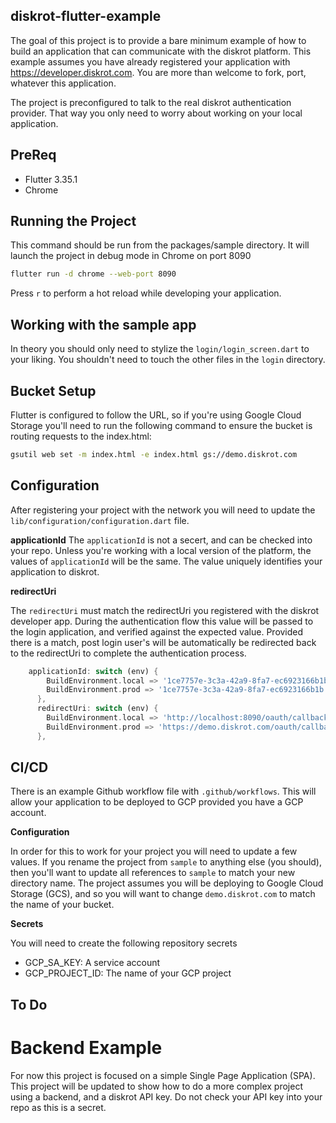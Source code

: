 ## diskrot-flutter-example

The goal of this project is to provide a bare minimum example of how to build an application that can communicate with the diskrot platform. This example assumes you have already registered your application with https://developer.diskrot.com. You are more than welcome
to fork, port, whatever this application.

The project is preconfigured to talk to the real diskrot authentication provider. That way you only need to worry about working on your local application.

## PreReq

- Flutter 3.35.1
- Chrome 

## Running the Project

This command should be run from the packages/sample directory. It will launch the project in debug mode in Chrome on port 8090

```bash
flutter run -d chrome --web-port 8090
```

Press `r` to perform a hot reload while developing your application.


## Working with the sample app

In theory you should only need to stylize the `login/login_screen.dart` to your liking. You shouldn't need to touch the other files in the `login` directory.

## Bucket Setup

Flutter is configured to follow the URL, so if you're using Google Cloud Storage you'll need to run the following command to ensure the bucket is routing requests to the index.html:

```bash
gsutil web set -m index.html -e index.html gs://demo.diskrot.com
```

## Configuration

After registering your project with the network you will need to update the `lib/configuration/configuration.dart` file. 

**applicationId**
The `applicationId` is not a secert, and can be checked into your repo. Unless you're working with a local version of the platform, the
values of `applicationId` will be the same. The value uniquely identifies your application to diskrot. 

**redirectUri**

The `redirectUri` must match the redirectUri you registered with the diskrot developer app. During the authentication flow this value will be passed to the login application, and verified against the expected value. Provided there is a match, post login user's will be automatically be redirected back to the redirectUri to complete the authentication process.

```dart
    applicationId: switch (env) {
        BuildEnvironment.local => '1ce7757e-3c3a-42a9-8fa7-ec6923166b1b',
        BuildEnvironment.prod => '1ce7757e-3c3a-42a9-8fa7-ec6923166b1b',
      },
      redirectUri: switch (env) {
        BuildEnvironment.local => 'http://localhost:8090/oauth/callback',
        BuildEnvironment.prod => 'https://demo.diskrot.com/oauth/callback',
      },
```

## CI/CD

There is an example Github workflow file with `.github/workflows`. This will allow your application to be deployed to GCP provided you have a GCP account. 

**Configuration**

In order for this to work for your project you will need to update a few values. If you rename the project from `sample` to anything else (you should), then you'll want to update all references to `sample` to match your new directory name. The project assumes you will be deploying to Google Cloud Storage (GCS), and so you will want to change `demo.diskrot.com` to match the name of your bucket.

**Secrets**

You will need to create the following repository secrets

- GCP_SA_KEY:  A service account
- GCP_PROJECT_ID: The name of your GCP project

## To Do

# Backend Example

For now this project is focused on a simple Single Page Application (SPA). This project will be updated to show how to do a more complex project using a backend, and a diskrot API key. Do not check your API key into your repo as this is a secret.